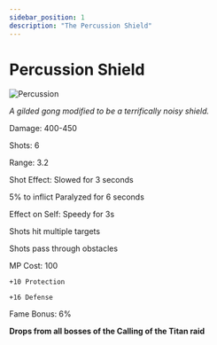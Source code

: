 ```yaml
---
sidebar_position: 1
description: "The Percussion Shield"
---
```


# Percussion Shield

![Percussion](https://vwiki.valorserver.com/api/item/picture/percussion%20shield)

<i>A gilded gong modified to be a terrifically noisy shield.</i>

Damage: 400-450

Shots: 6

Range: 3.2

Shot Effect: Slowed for 3 seconds

5% to inflict Paralyzed for 6 seconds

Effect on Self: Speedy for 3s

Shots hit multiple targets

Shots pass through obstacles

MP Cost: 100

    +10 Protection
    
    +16 Defense
    
Fame Bonus: 6%

**Drops from all bosses of the Calling of the Titan raid**
